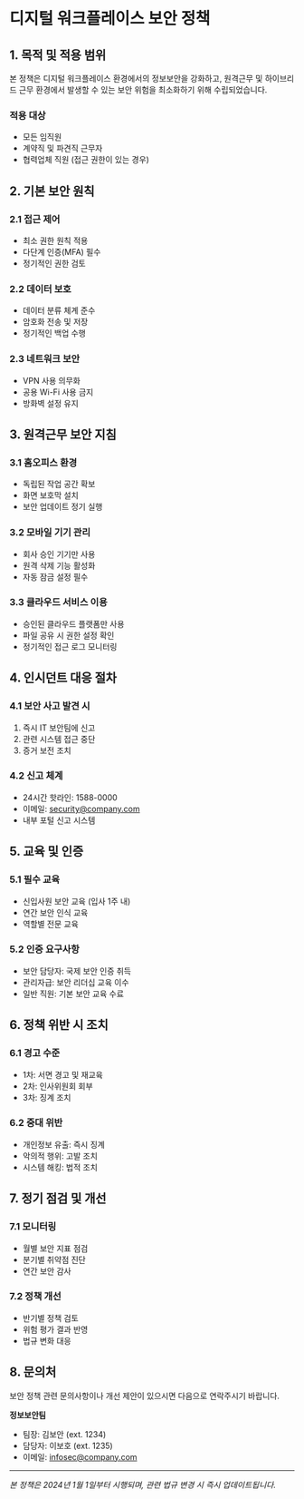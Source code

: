 # 디지털 워크플레이스 보안 정책

## 1. 목적 및 적용 범위

본 정책은 디지털 워크플레이스 환경에서의 정보보안을 강화하고, 원격근무 및 하이브리드 근무 환경에서 발생할 수 있는 보안 위험을 최소화하기 위해 수립되었습니다.

### 적용 대상
- 모든 임직원
- 계약직 및 파견직 근무자
- 협력업체 직원 (접근 권한이 있는 경우)

## 2. 기본 보안 원칙

### 2.1 접근 제어
- 최소 권한 원칙 적용
- 다단계 인증(MFA) 필수
- 정기적인 권한 검토

### 2.2 데이터 보호
- 데이터 분류 체계 준수
- 암호화 전송 및 저장
- 정기적인 백업 수행

### 2.3 네트워크 보안
- VPN 사용 의무화
- 공용 Wi-Fi 사용 금지
- 방화벽 설정 유지

## 3. 원격근무 보안 지침

### 3.1 홈오피스 환경
- 독립된 작업 공간 확보
- 화면 보호막 설치
- 보안 업데이트 정기 실행

### 3.2 모바일 기기 관리
- 회사 승인 기기만 사용
- 원격 삭제 기능 활성화
- 자동 잠금 설정 필수

### 3.3 클라우드 서비스 이용
- 승인된 클라우드 플랫폼만 사용
- 파일 공유 시 권한 설정 확인
- 정기적인 접근 로그 모니터링

## 4. 인시던트 대응 절차

### 4.1 보안 사고 발견 시
1. 즉시 IT 보안팀에 신고
2. 관련 시스템 접근 중단
3. 증거 보전 조치

### 4.2 신고 체계
- 24시간 핫라인: 1588-0000
- 이메일: security@company.com
- 내부 포털 신고 시스템

## 5. 교육 및 인증

### 5.1 필수 교육
- 신입사원 보안 교육 (입사 1주 내)
- 연간 보안 인식 교육
- 역할별 전문 교육

### 5.2 인증 요구사항
- 보안 담당자: 국제 보안 인증 취득
- 관리자급: 보안 리더십 교육 이수
- 일반 직원: 기본 보안 교육 수료

## 6. 정책 위반 시 조치

### 6.1 경고 수준
- 1차: 서면 경고 및 재교육
- 2차: 인사위원회 회부
- 3차: 징계 조치

### 6.2 중대 위반
- 개인정보 유출: 즉시 징계
- 악의적 행위: 고발 조치
- 시스템 해킹: 법적 조치

## 7. 정기 점검 및 개선

### 7.1 모니터링
- 월별 보안 지표 점검
- 분기별 취약점 진단
- 연간 보안 감사

### 7.2 정책 개선
- 반기별 정책 검토
- 위험 평가 결과 반영
- 법규 변화 대응

## 8. 문의처

보안 정책 관련 문의사항이나 개선 제안이 있으시면 다음으로 연락주시기 바랍니다.

**정보보안팀**
- 팀장: 김보안 (ext. 1234)
- 담당자: 이보호 (ext. 1235)
- 이메일: infosec@company.com

---
*본 정책은 2024년 1월 1일부터 시행되며, 관련 법규 변경 시 즉시 업데이트됩니다.*